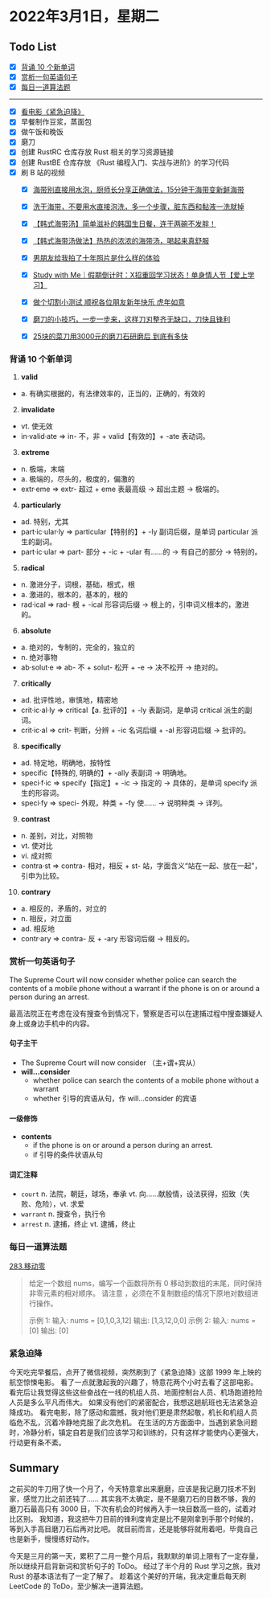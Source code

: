 # 2022年3月1日，星期二
## Todo List

- [x] [背诵 10 个新单词](#背诵-10-个新单词)
- [x] [赏析一句英语句子](#赏析一句英语句子)
- [x] [每日一道算法题](#每日一道算法题)
--------
- [x] [看电影《紧急迫降》](#紧急迫降)
- [x] 早餐制作豆浆，蒸面包
- [x] 做午饭和晚饭
- [x] 磨刀
- [x] 创建 RustRC 仓库存放 Rust 相关的学习资源链接
- [x] 创建 RustBE 仓库存放 《Rust 编程入门、实战与进阶》的学习代码
- [x] 刷 B 站的视频
  - [x] [海带别直接用水泡，厨师长分享正确做法，15分钟干海带变新鲜海带](https://b23.tv/zPC7Hum)
  - [x] [洗干海带，不要用水直接泡洗，多一个步骤，脏东西和黏液一洗就掉](https://b23.tv/DMr0o3g)
  - [x] [【韩式海带汤】简单滋补的韩国生日餐，连干两碗不发胖！](https://b23.tv/8gtmx8t)
  - [x] [【韩式海带汤做法】热热的浓浓的海带汤，喝起来真舒服](https://b23.tv/KRNudf6)
  - [x] [男朋友给我拍了十年照片是什么样的体验](https://b23.tv/rDrwG8S)
  - [x] [Study with Me｜假期倒计时：X招重回学习状态！单身情人节【爱上学习】](https://b23.tv/rCjuy8z)
  - [x] [做个切割小测试 顺祝各位朋友新年快乐 虎年如意](https://b23.tv/SkOlA1Q)
  - [x] [磨刀的小技巧，一步一步来，这样刀刃整齐无缺口，刀快且锋利](https://b23.tv/6Y2xKNX)
  - [x] [25块的菜刀用3000元的磨刀石研磨后 到底有多快](https://b23.tv/w4caLY2)


### 背诵 10 个新单词

1. **valid**
  - a. 有确实根据的，有法律效率的，正当的，正确的，有效的

2. **invalidate**
  - vt. 使无效
  - in·valid·ate => in- 不，非 + valid【有效的】+ -ate 表动词。

3. **extreme**
  - n. 极端，末端
  - a. 极端的，尽头的，极度的，偏激的
  - extr·eme => extr- 超过 + eme 表最高级 → 超出主题 → 极端的。

4. **particularly**
  - ad. 特别，尤其
  - part·ic·ular·ly => particular【特别的】+ -ly 副词后缀，是单词 particular 派生的副词。
  - part·ic·ular => part- 部分 + -ic + -ular 有……的 → 有自己的部分 → 特别的。

5. **radical**
  - n. 激进分子，词根，基础，根式，根
  - a. 激进的，根本的，基本的，根的
  - rad·ical => rad- 根 + -ical 形容词后缀 → 根上的，引申词义根本的，激进的。

6. **absolute**
  - a. 绝对的，专制的，完全的，独立的
  - n. 绝对事物
  - ab·solut·e => ab- 不 + solut- 松开 + -e → 决不松开 → 绝对的。

7. **critically**
  - ad. 批评性地，审慎地，精密地
  - crit·ic·al·ly => critical【a. 批评的】+ -ly 表副词，是单词 critical 派生的副词。
  - crit·ic·al => crit- 判断，分辨 + -ic 名词后缀 + -al 形容词后缀 → 批评的。

8. **specifically**
  - ad. 特定地，明确地，按特性
  - specific【特殊的, 明确的】+ -ally 表副词 → 明确地。
  - speci·f·ic => specify【指定】+ -ic → 指定的 → 具体的，是单词 specify 派生的形容词。
  - speci·fy => speci- 外观，种类 + -fy 使…… → 说明种类 → 详列。

9. **contrast**
  - n. 差别，对比，对照物
  - vt. 使对比
  - vi. 成对照
  - contra·st => contra- 相对，相反 + st- 站，字面含义“站在一起、放在一起”，引申为比较。

10. **contrary**
  - a. 相反的，矛盾的，对立的
  - n. 相反，对立面
  - ad. 相反地
  - contr·ary => contra- 反 + -ary 形容词后缀 → 相反的。


### 赏析一句英语句子

The Supreme Court will now consider whether police can search the contents of a mobile phone without a warrant if the phone is on or around a person during an arrest.

最高法院正在考虑在没有搜查令到情况下，警察是否可以在逮捕过程中搜查嫌疑人身上或身边手机中的内容。

#### 句子主干

- The Supreme Court will now consider （主+谓+宾从）
- **will...consider**
  - whether police can search the contents of a mobile phone without a warrant
  - whether 引导的宾语从句，作 will...consider 的宾语

#### 一级修饰

- **contents**
  - if the phone is on or around a person during an arrest.
  - if 引导的条件状语从句

#### 词汇注释

- `court` n. 法院，朝廷，球场，奉承 vt. 向……献殷情，设法获得，招致（失败、危险），vt. 求爱
- `warrant` n. 搜查令，执行令
- `arrest` n. 逮捕，终止 vt. 逮捕，终止


### 每日一道算法题

[283.移动零](https://leetcode-cn.com/problems/move-zeroes)

> 给定一个数组 nums，编写一个函数将所有 0 移动到数组的末尾，同时保持非零元素的相对顺序。
> 请注意 ，必须在不复制数组的情况下原地对数组进行操作。
> 
> 示例 1:
> 输入: nums = [0,1,0,3,12]
> 输出: [1,3,12,0,0]
> 示例 2:
> 输入: nums = [0]
> 输出: [0]


### 紧急迫降

今天吃完早餐后，点开了微信视频，突然刷到了《紧急迫降》这部 1999 年上映的航空惊悚电影。
看了一点就激起我的兴趣了，特意花两个小时去看了这部电影。
看完后让我觉得这些这些奋战在一线的机组人员、地面控制台人员、机场跑道抢险人员是多么平凡而伟大。
如果没有他们的紧密配合，我想这趟航班也无法紧急迫降成功。
看完电影，除了感动和震撼，我对他们更是肃然起敬，机长和机组人员临危不乱，沉着冷静地克服了此次危机。
在生活的方方面面中，当遇到紧急问题时，冷静分析，镇定自若是我们应该学习和训练的，只有这样才能使内心更强大，行动更有条不紊。


## Summary

之前买的牛刀用了快一个月了，今天特意拿出来磨磨，应该是我记磨刀技术不到家，感觉刀比之前还钝了……
其实我不太确定，是不是磨刀石的目数不够，我的磨刀石最高只有 3000 目，下次有机会的时候再入手一块目数高一些的，试着对比区别。
我知道，我这把牛刀目前的锋利度肯定是比不是刚拿到手那个时候的，等到入手高目磨刀石后再对比吧。
就目前而言，还是能够将就用着吧，毕竟自己也是新手，慢慢练好动作。

今天是三月的第一天，累积了二月一整个月后，我默默的单词上限有了一定存量，所以继续开启背新词和赏析句子的 ToDo。
经过了半个月的 Rust 学习之旅，我对 Rust 的基本语法有了一定了解了。
趁着这个美好的开端，我决定重启每天刷 LeetCode 的 ToDo，至少解决一道算法题。
